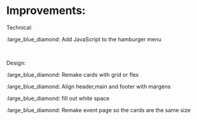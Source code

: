 
<h1>Improvements:</h1>

<p>Technical:</p>
<p align="left">:large_blue_diamond: Add JavaScript to the hamburger menu</p>
<br>
<p>Design:</p>
<p align="left">:large_blue_diamond: Remake cards with grid or flex</p>
<p align="left">:large_blue_diamond: Align header,main and footer with margens</p>
<p align="left">:large_blue_diamond: fill out white space</p>
<p align="left">:large_blue_diamond: Remake event page so the cards are the same size</p>
